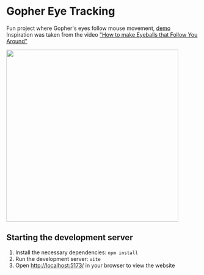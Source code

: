 # Gopher Eye Tracking
Fun project where Gopher's eyes follow mouse movement, [demo](https://gopher-eye-tracking.vercel.app/)  
Inspiration was taken from the video ["How to make Eyeballs that Follow You Around"](https://www.youtube.com/watch?v=TGe3pS5LqEw)
  
<img src="https://github.com/tty-monkey/gopher-eyes-follow-pointer/blob/main/demo.gif" width="450"/>
  
## Starting the development server
1. Install the necessary dependencies:
   `npm install`
2. Run the development server:
   `vite`
3. Open [http://localhost:5173/](http://localhost:5173/) in your browser to view the website
